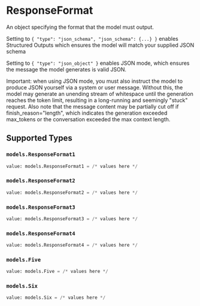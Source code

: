 # ResponseFormat

An object specifying the format that the model must output. 

 Setting to `{ "type": "json_schema", "json_schema": {...} }` enables Structured Outputs which ensures the model will match your supplied JSON schema 

 Setting to `{ "type": "json_object" }` enables JSON mode, which ensures the message the model generates is valid JSON.

Important: when using JSON mode, you must also instruct the model to produce JSON yourself via a system or user message. Without this, the model may generate an unending stream of whitespace until the generation reaches the token limit, resulting in a long-running and seemingly "stuck" request. Also note that the message content may be partially cut off if finish_reason="length", which indicates the generation exceeded max_tokens or the conversation exceeded the max context length.


## Supported Types

### `models.ResponseFormat1`

```python
value: models.ResponseFormat1 = /* values here */
```

### `models.ResponseFormat2`

```python
value: models.ResponseFormat2 = /* values here */
```

### `models.ResponseFormat3`

```python
value: models.ResponseFormat3 = /* values here */
```

### `models.ResponseFormat4`

```python
value: models.ResponseFormat4 = /* values here */
```

### `models.Five`

```python
value: models.Five = /* values here */
```

### `models.Six`

```python
value: models.Six = /* values here */
```

